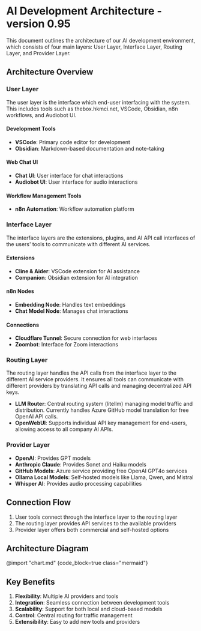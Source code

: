 # AI Development Architecture - version 0.95

This document outlines the architecture of our AI development environment, which consists of four main layers: User Layer, Interface Layer, Routing Layer, and Provider Layer.

## Architecture Overview

### User Layer
The user layer is the interface which end-user interfacing with the system. This includes tools such as thebox.hkmci.net, VSCode, Obsidian, n8n workflows, and Audiobot UI.

#### Development Tools
- **VSCode**: Primary code editor for development
- **Obsidian**: Markdown-based documentation and note-taking

#### Web Chat UI
- **Chat UI**: User interface for chat interactions
- **Audiobot UI**: User interface for audio interactions

#### Workflow Management Tools
- **n8n Automation**: Workflow automation platform

### Interface Layer
The interface layers are the extensions, plugins, and AI API call interfaces of the users' tools to communicate with different AI services.

#### Extensions
- **Cline & Aider**: VSCode extension for AI assistance
- **Companion**: Obsidian extension for AI integration

#### n8n Nodes
- **Embedding Node**: Handles text embeddings
- **Chat Model Node**: Manages chat interactions

#### Connections
- **Cloudflare Tunnel**: Secure connection for web interfaces
- **Zoombot**: Interface for Zoom interactions

### Routing Layer
The routing layer handles the API calls from the interface layer to the different AI service providers. It ensures all tools can communicate with different providers by translating API calls and managing decentralized API keys.

- **LLM Router**: Central routing system (litellm) managing model traffic and distribution. Currently handles Azure GitHub model translation for free OpenAI API calls.
- **OpenWebUI**: Supports individual API key management for end-users, allowing access to all company AI APIs.

### Provider Layer
- **OpenAI**: Provides GPT models
- **Anthropic Claude**: Provides Sonet and Haiku models
- **GitHub Models**: Azure service providing free OpenAI GPT4o services
- **Ollama Local Models**: Self-hosted models like Llama, Qwen, and Mistral
- **Whisper AI**: Provides audio processing capabilities

## Connection Flow
1. User tools connect through the interface layer to the routing layer
2. The routing layer provides API services to the available providers
3. Provider layer offers both commercial and self-hosted options

## Architecture Diagram
<!-- Local Development Version -->
@import "chart.md" {code_block=true class="mermaid"}

## Key Benefits
1. **Flexibility**: Multiple AI providers and tools
2. **Integration**: Seamless connection between development tools
3. **Scalability**: Support for both local and cloud-based models
4. **Control**: Central routing for traffic management
5. **Extensibility**: Easy to add new tools and providers

